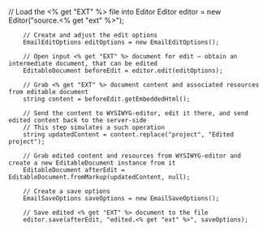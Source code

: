 // Load the <% get "EXT" %> file into Editor
        Editor editor = new Editor("source.<% get "ext" %>");

        // Create and adjust the edit options
        EmailEditOptions editOptions = new EmailEditOptions();

        // Open input <% get "EXT" %> document for edit — obtain an intermediate document, that can be edited
        EditableDocument beforeEdit = editor.edit(editOptions);

        // Grab <% get "EXT" %> document content and associated resources from editable document
        string content = beforeEdit.getEmbeddedHtml();

        // Send the content to WYSIWYG-editor, edit it there, and send edited content back to the server-side
        // This step simulates a such operation
        string updatedContent = content.replace("project", "Edited project");

        // Grab edited content and resources from WYSIWYG-editor and create a new EditableDocument instance from it
        EditableDocument afterEdit = EditableDocument.fromMarkup(updatedContent, null);

        // Create a save options
        EmailSaveOptions saveOptions = new EmailSaveOptions();

        // Save edited <% get "EXT" %> document to the file
        editor.save(afterEdit, "edited.<% get "ext" %>", saveOptions);